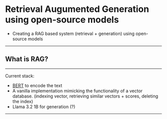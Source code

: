# **Retrieval Augumented Generation using open-source models**
- Creating a RAG based system (retrieval + generation) using open-source models

------

## What is RAG?

------

Current stack:
   - [BERT](https://huggingface.co/docs/transformers/en/model_doc/bert) to encode the text
   - A vanilla implementation mimicking the functionality of a vector database. (indexing vector, retrieving similar vectors + scores, deleting the index)
   - Llama 3.2 1B for generation (?)

------
